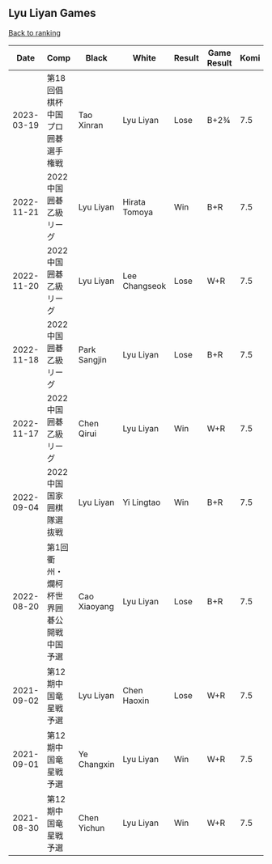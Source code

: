 ## Lyu Liyan Games

[Back to ranking](../../index.md)




| **Date** | **Comp** | **Black** | **White** | **Result** | **Game Result** | **Komi** | **Rating** | **Diff** | 
| --- | --- | --- | --- | --- | --- | --- | --- | --- |
| 2023-03-19 | 第18回倡棋杯中国プロ囲碁選手権戦 | Tao Xinran | Lyu Liyan | Lose | B+2¾ | 7.5 | 3249 | 155 | 
| 2022-11-21 | 2022中国囲碁乙級リーグ | Lyu Liyan | Hirata Tomoya | Win | B+R | 7.5 | 3094 | -2 | 
| 2022-11-20 | 2022中国囲碁乙級リーグ | Lyu Liyan | Lee Changseok | Lose | W+R | 7.5 | 3096 | -19 | 
| 2022-11-18 | 2022中国囲碁乙級リーグ | Park Sangjin | Lyu Liyan | Lose | B+R | 7.5 | 3115 | -61 | 
| 2022-11-17 | 2022中国囲碁乙級リーグ | Chen Qirui | Lyu Liyan | Win | W+R | 7.5 | 3176 | 134 | 
| 2022-09-04 | 2022中国国家囲棋隊選抜戦 | Lyu Liyan | Yi Lingtao | Win | B+R | 7.5 | 3042 | -76 | 
| 2022-08-20 | 第1回衢州・爛柯杯世界囲碁公開戦中国予選 | Cao Xiaoyang | Lyu Liyan | Lose | B+R | 7.5 | 3118 | 28 | 
| 2021-09-02 | 第12期中国竜星戦予選 | Lyu Liyan | Chen Haoxin | Lose | W+R | 7.5 | 3090 | -30 | 
| 2021-09-01 | 第12期中国竜星戦予選 | Ye Changxin | Lyu Liyan | Win | W+R | 7.5 | 3120 | 191 | 
| 2021-08-30 | 第12期中国竜星戦予選 | Chen Yichun | Lyu Liyan | Win | W+R | 7.5 | 2929 | missing |




